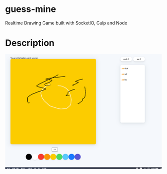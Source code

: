 # guess-mine

Realtime Drawing Game built with SocketIO, Gulp and Node

# Description

![Server](./assets/img/server.png)
